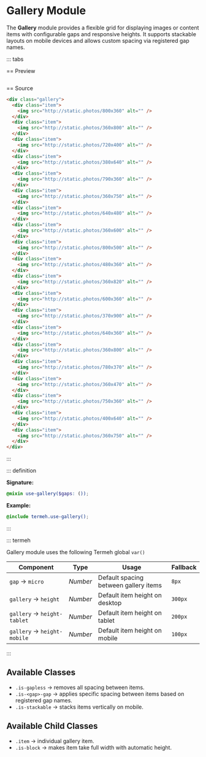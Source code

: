 # Gallery Module

The **Gallery** module provides a flexible grid for displaying images or content items with configurable gaps and responsive heights. It supports stackable layouts on mobile devices and allows custom spacing via registered gap names.

::: tabs

== Preview

<!-- markdownlint-disable MD033 -->
<Preview height="2rem">
  <div class="gallery">
    <div class="item"><img src="http://static.photos/800x360" alt="" /></div>
    <div class="item"><img src="http://static.photos/360x800" alt="" /></div>
    <div class="item"><img src="http://static.photos/720x400" alt="" /></div>
    <div class="item"><img src="http://static.photos/380x640" alt="" /></div>
    <div class="item"><img src="http://static.photos/790x360" alt="" /></div>
    <div class="item"><img src="http://static.photos/360x750" alt="" /></div>
    <div class="item"><img src="http://static.photos/640x480" alt="" /></div>
    <div class="item"><img src="http://static.photos/360x600" alt="" /></div>
    <div class="item"><img src="http://static.photos/800x500" alt="" /></div>
    <div class="item"><img src="http://static.photos/480x360" alt="" /></div>
    <div class="item"><img src="http://static.photos/360x820" alt="" /></div>
    <div class="item"><img src="http://static.photos/600x360" alt="" /></div>
    <div class="item"><img src="http://static.photos/370x900" alt="" /></div>
    <div class="item"><img src="http://static.photos/640x360" alt="" /></div>
    <div class="item"><img src="http://static.photos/360x800" alt="" /></div>
    <div class="item"><img src="http://static.photos/780x370" alt="" /></div>
    <div class="item"><img src="http://static.photos/360x470" alt="" /></div>
    <div class="item"><img src="http://static.photos/750x360" alt="" /></div>
    <div class="item"><img src="http://static.photos/400x640" alt="" /></div>
    <div class="item"><img src="http://static.photos/360x750" alt="" /></div>
  </div>
</Preview>
<!-- markdownlint-enable MD033 -->

== Source

```html
<div class="gallery">
  <div class="item">
    <img src="http://static.photos/800x360" alt="" />
  </div>
  <div class="item">
    <img src="http://static.photos/360x800" alt="" />
  </div>
  <div class="item">
    <img src="http://static.photos/720x400" alt="" />
  </div>
  <div class="item">
    <img src="http://static.photos/380x640" alt="" />
  </div>
  <div class="item">
    <img src="http://static.photos/790x360" alt="" />
  </div>
  <div class="item">
    <img src="http://static.photos/360x750" alt="" />
  </div>
  <div class="item">
    <img src="http://static.photos/640x480" alt="" />
  </div>
  <div class="item">
    <img src="http://static.photos/360x600" alt="" />
  </div>
  <div class="item">
    <img src="http://static.photos/800x500" alt="" />
  </div>
  <div class="item">
    <img src="http://static.photos/480x360" alt="" />
  </div>
  <div class="item">
    <img src="http://static.photos/360x820" alt="" />
  </div>
  <div class="item">
    <img src="http://static.photos/600x360" alt="" />
  </div>
  <div class="item">
    <img src="http://static.photos/370x900" alt="" />
  </div>
  <div class="item">
    <img src="http://static.photos/640x360" alt="" />
  </div>
  <div class="item">
    <img src="http://static.photos/360x800" alt="" />
  </div>
  <div class="item">
    <img src="http://static.photos/780x370" alt="" />
  </div>
  <div class="item">
    <img src="http://static.photos/360x470" alt="" />
  </div>
  <div class="item">
    <img src="http://static.photos/750x360" alt="" />
  </div>
  <div class="item">
    <img src="http://static.photos/400x640" alt="" />
  </div>
  <div class="item">
    <img src="http://static.photos/360x750" alt="" />
  </div>
</div>
```

:::

::: definition

**Signature:**

```scss
@mixin use-gallery($gaps: ());
```

**Example:**

```scss
@include termeh.use-gallery();
```

:::

::: termeh

Gallery module uses the following Termeh global `var()`

| Component                   | Type     | Usage                                 | Fallback |
| --------------------------- | -------- | ------------------------------------- | -------- |
| `gap` → `micro`             | _Number_ | Default spacing between gallery items | `8px`    |
| `gallery` → `height`        | _Number_ | Default item height on desktop        | `300px`  |
| `gallery` → `height-tablet` | _Number_ | Default item height on tablet         | `200px`  |
| `gallery` → `height-mobile` | _Number_ | Default item height on mobile         | `100px`  |

:::

## Available Classes

- `.is-gapless` → removes all spacing between items.
- `.is-<gap>-gap` → applies specific spacing between items based on registered gap names.
- `.is-stackable` → stacks items vertically on mobile.

## Available Child Classes

- `.item` → individual gallery item.
- `.is-block` → makes item take full width with automatic height.
